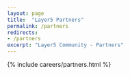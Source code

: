 ```yaml
---
layout: page
title:  "Layer5 Partners"
permalink: /partners
redirects:
- /partners
excerpt: "Layer5 Community - Partners"
---
```


{% include careers/partners.html %}
